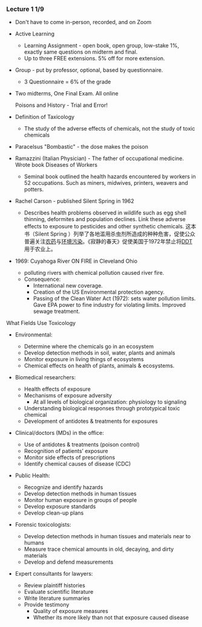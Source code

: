 ### Lecture 1 1/9

- Don't have to come in-person, recorded, and on Zoom
- Active Learning
  - Learning Assignment - open book, open group, low-stake 1%, exactly same questions on midterm and final.
  - Up to three FREE extensions. 5% off for more extension.

- Group - put by professor, optional, based by questionnaire.
  - 3 Questionnaire = 6% of the grade

- Two midterms, One Final Exam. All online

  
  
  Poisons and History - Trial and Error!

- Definition of Taxicology
  - The study of the adverse effects of chemicals, not the study of toxic chemicals

- Paracelsus "Bombastic" - the dose makes the poison
- Ramazzini (Italian Physician) - The father of occupational medicine. Wrote book Diseases of Workers 
  - Seminal book outlined the health hazards encountered by workers in 52 occupations. Such as miners, midwives, printers, weavers and potters.

- Rachel Carson - published Silent Spring in 1962
  - Describes health problems observed in wildlife such as egg shell thinning, deformites and population declines. Link these adverse effects to exposure to pesticides and other synthetic chemicals. 这本书（Silent Spring ）列举了各地滥用杀虫剂所造成的种种危害，促使公众普遍关注[农药](https://zh.wikipedia.org/wiki/農藥)与[环境污染](https://zh.wikipedia.org/wiki/环境污染)。《寂静的春天》促使美国于1972年禁止将[DDT](https://zh.wikipedia.org/wiki/DDT)用于农业上。
- 1969: Cuyahoga River ON FIRE in Cleveland Ohio
  - polluting rivers with chemical pollution caused river fire.
  - Consequence: 
    - International new coverage. 
    - Creation of the US Environmental protection agency. 
    - Passing of the Clean Water Act (1972): sets water pollution limits. Gave EPA power to fine industry for violating limits. Improved sewage treatment.



What Fields Use Toxicology

- Environmental:
  - Determine where the chemicals go in an ecosystem
  - Develop detection methods in soil, water, plants and animals
  - Monitor exposure in living things of ecosystems
  - Chemical effects on health of plants, animals & ecosystems.
- Biomedical researchers:
  - Health effects of exposure
  - Mechanisms of exposure adversity
    - At all levels of biological organization: physiology to signaling 
  - Understanding biological responses through prototypical toxic chemical
  - Development of antidotes & treatments for exposures

- Clinical/doctors (MDs) in the office:
  - Use of antidotes & treatments (poison control)
  - Recognition of patients’ exposure
  - Monitor side effects of prescriptions
  - Identify chemical causes of disease (CDC)
- Public Health:
  - Recognize and identify hazards
  - Develop detection methods in human tissues
  - Monitor human exposure in groups of people
  - Develop exposure standards
  - Develop clean-up plans

- Forensic toxicologists:
  - Develop detection methods in human tissues and materials near to humans
  - Measure trace chemical amounts in old, decaying, and dirty materials
  - Develop and defend measurements
- Expert consultants for lawyers:
  - Review plaintiff histories
  - Evaluate scientific literature
  - Write literature summaries
  - Provide testimony
    - Quality of exposure measures
    - Whether its more likely than not that exposure caused disease


